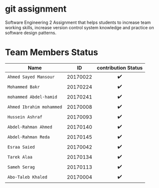 # git assignment

Software Engineering 2 Assignment that helps students to increase
team working skills, increase version control system knowledge 
and practice on software design patterns.

# Team Members Status

| Name | ID | contribution Status |
| --- | --- | :---: |
| `Ahmed Sayed Mansour` | 20170022 | ✔️ |
| `Mohammed Bakr` | 20170224 | ✔️ |
| `mohammed Abdel-hamid` | 20170241 | ✔️ |
| `Ahmed Ibrahim mohammed` | 20170008 | ✔️ |
| `Hussein Ashraf` | 20170093 | ✔️ |
| `Abdel-Rahman Ahmed` | 20170140 | ✔️ |
| `Abdel-Rahman Reda` | 20170145 | ✔️ |
| `Esraa Saied` | 20170042 | ✔️ |
| `Tarek Alaa` | 20170134 | ✔️ |
| `Sameh Serag` | 20170113 | ✔️ |
| `Abo-Taleb Khaled` | 20170004 | ✔️ |
